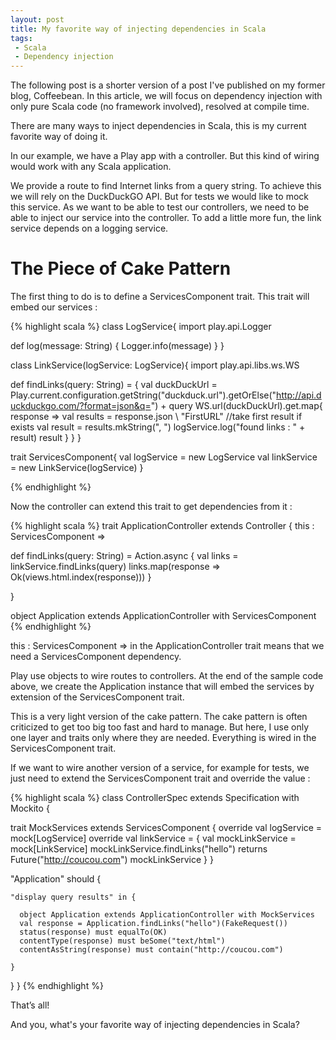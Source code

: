 ```yaml
---
layout: post
title: My favorite way of injecting dependencies in Scala
tags:
 - Scala
 - Dependency injection
---
```


The following post is a shorter version of a post I've published on my former blog, Coffeebean.
In this article, we will focus on dependency injection with only pure Scala code (no framework involved), resolved at compile time.

There are many ways to inject dependencies in Scala, this is my current favorite way of doing it.

In our example, we have a Play app with a controller. But this kind of wiring would work with any Scala application.

We provide a route to find Internet links from a query string. To achieve this we will rely on the DuckDuckGO API. But for tests we would like to mock this service. As we want to be able to test our controllers, we need to be able to inject our service into the controller. To add a little more fun, the link service depends on a logging service.

# The Piece of Cake Pattern

The first thing to do is to define a ServicesComponent trait. This trait will embed our services :

{% highlight scala %}
class LogService{
  import play.api.Logger

  def log(message: String) {
    Logger.info(message)
  }
}

class LinkService(logService: LogService){
  import play.api.libs.ws.WS

  def findLinks(query: String) = {
    val duckDuckUrl = Play.current.configuration.getString("duckduck.url").getOrElse("http://api.duckduckgo.com/?format=json&q=") + query
    WS.url(duckDuckUrl).get.map{ response =>
      val results = response.json \\ "FirstURL"
      //take first result if exists
      val result = results.mkString(", ")
      logService.log("found links : " + result)
      result
    }
  }
}

trait ServicesComponent{
  val logService = new LogService
  val linkService = new LinkService(logService)
}

{% endhighlight %}


Now the controller can extend this trait to get dependencies from it :

{% highlight scala %}
trait ApplicationController extends Controller {
  this : ServicesComponent =>

  def findLinks(query: String) = Action.async {
    val links = linkService.findLinks(query)
    links.map(response => Ok(views.html.index(response)))
  }

}

object Application extends ApplicationController with ServicesComponent
{% endhighlight %}

this : ServicesComponent => in the ApplicationController trait means that we need a ServicesComponent dependency. 

Play use objects to wire routes to controllers. At the end of the sample code above, we create the Application instance that will embed the services by extension of the ServicesComponent trait.

This is a very light version of the cake pattern. The cake pattern is often criticized to get too big too fast and hard to manage.
But here, I use only one layer and traits only where they are needed. Everything is wired in the ServicesComponent trait.

If we want to wire another version of a service, for example for tests, we just need to extend the ServicesComponent trait and override the value :

{% highlight scala %}
class ControllerSpec extends Specification with Mockito {

  trait MockServices extends ServicesComponent {
    override val logService = mock[LogService]
    override val linkService = {
      val mockLinkService = mock[LinkService]
      mockLinkService.findLinks("hello") returns Future("http://coucou.com")
      mockLinkService
    }
  }

  "Application" should {

    "display query results" in {

      object Application extends ApplicationController with MockServices
      val response = Application.findLinks("hello")(FakeRequest())
      status(response) must equalTo(OK)
      contentType(response) must beSome("text/html")
      contentAsString(response) must contain("http://coucou.com")

    }
  }
}
{% endhighlight %}

That’s all!

And you, what's your favorite way of injecting dependencies in Scala?
